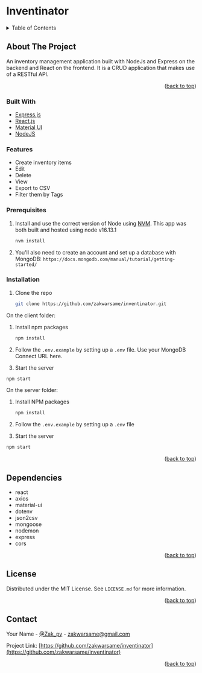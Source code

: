 # Inventinator


<!-- TABLE OF CONTENTS -->
<details>
  <summary>Table of Contents</summary>
  <ol>
    <li>
      <a href="#about-the-project">About The Project</a>
      <ul>
        <li><a href="#built-with">Built With</a></li>
      </ul>
    </li>
    <li>
      <ul>
        <li><a href="#features">Features</a></li>
        <li><a href="#prerequisites">Prerequisites</a></li>
        <li><a href="#installation">Installation</a></li>
      </ul>
    </li>
    <li><a href="#dependencies">Dependencies</a></li>
    <li><a href="#license">License</a></li>
  </ol>
</details>



<!-- ABOUT THE PROJECT -->
## About The Project


An inventory management application built with NodeJs and Express on the backend and React on the frontend. It is a CRUD application that makes use of a RESTful API.

<p align="right">(<a href="#top">back to top</a>)</p>



### Built With

* [Express.js](https://expressjs.com//)
* [React.js](https://reactjs.org/)
* [Material UI](https://mui.com/)
* [NodeJS](https://nodejs.org/en/)

### Features

- Create inventory items
- Edit
- Delete
- View
- Export to CSV
- Filter them by Tags


### Prerequisites

1. Install and use the correct version of Node using [NVM](https://github.com/nvm-sh/nvm). This app was both built and hosted using node v16.13.1
   ```sh
   nvm install
   ```

1. You'll also need to create an account and set up a database with MongoDB:
`https://docs.mongodb.com/manual/tutorial/getting-started/`

### Installation

1. Clone the repo
   ```sh
   git clone https://github.com/zakwarsame/inventinator.git
   ```

On the client folder:

1. Install npm packages
   ```sh
   npm install
   ```
1. Follow the `.env.example` by setting up a `.env` file. Use your MongoDB Connect URL here.

1. Start the server
```sh
npm start
```

On the server folder:

1. Install NPM packages
   ```sh
   npm install
   ```
1. Follow the `.env.example` by setting up a `.env` file

1. Start the server
```sh
npm start
```

<p align="right">(<a href="#top">back to top</a>)</p>


## Dependencies

- react
- axios
- material-ui
- dotenv
- json2csv
- mongoose
- nodemon
- express
- cors

<p align="right">(<a href="#top">back to top</a>)</p>



<!-- LICENSE -->
## License

Distributed under the MIT License. See `LICENSE.md` for more information.

<p align="right">(<a href="#top">back to top</a>)</p>



<!-- CONTACT -->
## Contact

Your Name - [@Zak_py](https://twitter.com/Zak_py) - zakwarsame@gmail.com

Project Link: [https://github.com/zakwarsame/inventinator](https://github.com/zakwarsame/inventinator)

<p align="right">(<a href="#top">back to top</a>)</p>


